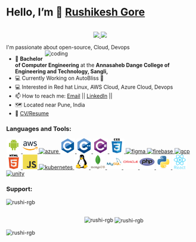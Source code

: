 # Hello, I’m 👋 [Rushikesh Gore](https://github.com/rushi-rgb)
<!-- https://shields.io/ -->
<p align="center"><br/>
 <a href="https://www.linkedin.com/in/rushikesh-gore-754015161/">
  <img src="https://img.shields.io/badge/linkedin-Rushikesh%20Gore-blue?style=flat-square&logo=linkedin">
 </a>
 <a href="mailto:hrgore8@gmail.com">
  <img src="https://img.shields.io/badge/Email-hrgore8@gmail.com.com-red?style=flat-square&logo=gmail&logoColor=white">
 </a>
</p>

I'm passionate about open-source, Cloud, Devops 
<br>
<img align="right" alt="coding" width="400" src="https://cdn.dribbble.com/users/926537/screenshots/4502924/python-2.gif">
- 📄 **Bachelor of Computer Engineering** at the **Annasaheb Dange College of Engineering and Technology, Sangli,**
- 💻 Currently Working on AutoBliss 🚗
- 💻 Interested in Red hat Linux, AWS Cloud, Azure Cloud, Devops
- 📫 How to reach me: [Email](mailto:hrgore8@gmail.com "hrgore8@gmail.com") || [LinkedIn](https://www.linkedin.com/in/rushikesh-gore-754015161/ "Rushikesh-Gore-350b331a1") || 
- 🗺️ Located near Pune, India
- 📝 [CV/Resume](https://drive.google.com/file/d/1FPKy5sVhg0aHO4XTMaHMC0IdCxg1-UUz/view?usp=sharing "CV/Resume")


<h3 align="left">Languages and Tools:</h3>
<p align="left"> <a href="https://developer.android.com" target="_blank" rel="noreferrer"> <img src="https://raw.githubusercontent.com/devicons/devicon/master/icons/android/android-original-wordmark.svg" alt="android" width="40" height="40"/> </a> <a href="https://aws.amazon.com" target="_blank" rel="noreferrer"> <img src="https://raw.githubusercontent.com/devicons/devicon/master/icons/amazonwebservices/amazonwebservices-original-wordmark.svg" alt="aws" width="40" height="40"/> </a> <a href="https://azure.microsoft.com/en-in/" target="_blank" rel="noreferrer"> <img src="https://www.vectorlogo.zone/logos/microsoft_azure/microsoft_azure-icon.svg" alt="azure" width="40" height="40"/> </a> <a href="https://www.cprogramming.com/" target="_blank" rel="noreferrer"> <img src="https://raw.githubusercontent.com/devicons/devicon/master/icons/c/c-original.svg" alt="c" width="40" height="40"/> </a> <a href="https://www.w3schools.com/cpp/" target="_blank" rel="noreferrer"> <img src="https://raw.githubusercontent.com/devicons/devicon/master/icons/cplusplus/cplusplus-original.svg" alt="cplusplus" width="40" height="40"/> </a> <a href="https://www.w3schools.com/cs/" target="_blank" rel="noreferrer"> <img src="https://raw.githubusercontent.com/devicons/devicon/master/icons/csharp/csharp-original.svg" alt="csharp" width="40" height="40"/> </a> <a href="https://www.w3schools.com/css/" target="_blank" rel="noreferrer"> <img src="https://raw.githubusercontent.com/devicons/devicon/master/icons/css3/css3-original-wordmark.svg" alt="css3" width="40" height="40"/> </a> <a href="https://www.figma.com/" target="_blank" rel="noreferrer"> <img src="https://www.vectorlogo.zone/logos/figma/figma-icon.svg" alt="figma" width="40" height="40"/> </a> <a href="https://firebase.google.com/" target="_blank" rel="noreferrer"> <img src="https://www.vectorlogo.zone/logos/firebase/firebase-icon.svg" alt="firebase" width="40" height="40"/> </a> <a href="https://cloud.google.com" target="_blank" rel="noreferrer"> <img src="https://www.vectorlogo.zone/logos/google_cloud/google_cloud-icon.svg" alt="gcp" width="40" height="40"/> </a> <a href="https://www.w3.org/html/" target="_blank" rel="noreferrer"> <img src="https://raw.githubusercontent.com/devicons/devicon/master/icons/html5/html5-original-wordmark.svg" alt="html5" width="40" height="40"/> </a> <a href="https://developer.mozilla.org/en-US/docs/Web/JavaScript" target="_blank" rel="noreferrer"> <img src="https://raw.githubusercontent.com/devicons/devicon/master/icons/javascript/javascript-original.svg" alt="javascript" width="40" height="40"/> </a> <a href="https://kubernetes.io" target="_blank" rel="noreferrer"> <img src="https://www.vectorlogo.zone/logos/kubernetes/kubernetes-icon.svg" alt="kubernetes" width="40" height="40"/> </a> <a href="https://www.linux.org/" target="_blank" rel="noreferrer"> <img src="https://raw.githubusercontent.com/devicons/devicon/master/icons/linux/linux-original.svg" alt="linux" width="40" height="40"/> </a> <a href="https://www.mongodb.com/" target="_blank" rel="noreferrer"> <img src="https://raw.githubusercontent.com/devicons/devicon/master/icons/mongodb/mongodb-original-wordmark.svg" alt="mongodb" width="40" height="40"/> </a> <a href="https://www.mysql.com/" target="_blank" rel="noreferrer"> <img src="https://raw.githubusercontent.com/devicons/devicon/master/icons/mysql/mysql-original-wordmark.svg" alt="mysql" width="40" height="40"/> </a> <a href="https://www.oracle.com/" target="_blank" rel="noreferrer"> <img src="https://raw.githubusercontent.com/devicons/devicon/master/icons/oracle/oracle-original.svg" alt="oracle" width="40" height="40"/> </a> <a href="https://www.php.net" target="_blank" rel="noreferrer"> <img src="https://raw.githubusercontent.com/devicons/devicon/master/icons/php/php-original.svg" alt="php" width="40" height="40"/> </a> <a href="https://www.python.org" target="_blank" rel="noreferrer"> <img src="https://raw.githubusercontent.com/devicons/devicon/master/icons/python/python-original.svg" alt="python" width="40" height="40"/> </a> <a href="https://reactjs.org/" target="_blank" rel="noreferrer"> <img src="https://raw.githubusercontent.com/devicons/devicon/master/icons/react/react-original-wordmark.svg" alt="react" width="40" height="40"/> </a> <a href="https://unity.com/" target="_blank" rel="noreferrer"> <img src="https://www.vectorlogo.zone/logos/unity3d/unity3d-icon.svg" alt="unity" width="40" height="40"/> </a> </p>

<h3 align="left">Support:</h3>
<p><a href="https://www.buymeacoffee.com/rushi-rgb"> <img align="left" src="https://cdn.buymeacoffee.com/buttons/v2/default-yellow.png" height="50" width="210" alt="rushi-rgb" /></a></p><br><br>

<p><img align="left" src="https://github-readme-stats.vercel.app/api/top-langs?username=rushi-rgb&show_icons=true&locale=en&layout=compact" alt="rushi-rgb" /></p>

<p>&nbsp;<img align="center" src="https://github-readme-stats.vercel.app/api?username=rushi-rgb&show_icons=true&locale=en" alt="rushi-rgb" /></p>

<p><img align="center" src="https://github-readme-streak-stats.herokuapp.com/?user=rushi-rgb&" alt="rushi-rgb" /></p>
